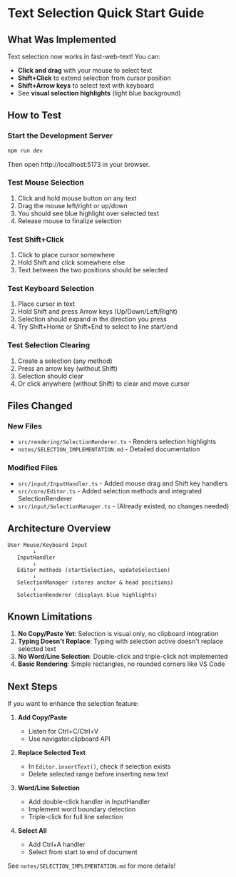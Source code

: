# Text Selection Quick Start Guide

## What Was Implemented

Text selection now works in fast-web-text! You can:
- **Click and drag** with your mouse to select text
- **Shift+Click** to extend selection from cursor position
- **Shift+Arrow keys** to select text with keyboard
- See **visual selection highlights** (light blue background)

## How to Test

### Start the Development Server
```bash
npm run dev
```

Then open http://localhost:5173 in your browser.

### Test Mouse Selection
1. Click and hold mouse button on any text
2. Drag the mouse left/right or up/down
3. You should see blue highlight over selected text
4. Release mouse to finalize selection

### Test Shift+Click
1. Click to place cursor somewhere
2. Hold Shift and click somewhere else
3. Text between the two positions should be selected

### Test Keyboard Selection
1. Place cursor in text
2. Hold Shift and press Arrow keys (Up/Down/Left/Right)
3. Selection should expand in the direction you press
4. Try Shift+Home or Shift+End to select to line start/end

### Test Selection Clearing
1. Create a selection (any method)
2. Press an arrow key (without Shift)
3. Selection should clear
4. Or click anywhere (without Shift) to clear and move cursor

## Files Changed

### New Files
- `src/rendering/SelectionRenderer.ts` - Renders selection highlights
- `notes/SELECTION_IMPLEMENTATION.md` - Detailed documentation

### Modified Files
- `src/input/InputHandler.ts` - Added mouse drag and Shift key handlers
- `src/core/Editor.ts` - Added selection methods and integrated SelectionRenderer
- `src/input/SelectionManager.ts` - (Already existed, no changes needed)

## Architecture Overview

```
User Mouse/Keyboard Input
        ↓
   InputHandler
        ↓
   Editor methods (startSelection, updateSelection)
        ↓
   SelectionManager (stores anchor & head positions)
        ↓
   SelectionRenderer (displays blue highlights)
```

## Known Limitations

1. **No Copy/Paste Yet**: Selection is visual only, no clipboard integration
2. **Typing Doesn't Replace**: Typing with selection active doesn't replace selected text
3. **No Word/Line Selection**: Double-click and triple-click not implemented
4. **Basic Rendering**: Simple rectangles, no rounded corners like VS Code

## Next Steps

If you want to enhance the selection feature:

1. **Add Copy/Paste**
   - Listen for Ctrl+C/Ctrl+V
   - Use navigator.clipboard API

2. **Replace Selected Text**
   - In `Editor.insertText()`, check if selection exists
   - Delete selected range before inserting new text

3. **Word/Line Selection**
   - Add double-click handler in InputHandler
   - Implement word boundary detection
   - Triple-click for full line selection

4. **Select All**
   - Add Ctrl+A handler
   - Select from start to end of document

See `notes/SELECTION_IMPLEMENTATION.md` for more details!
